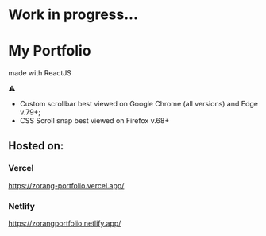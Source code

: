 # Work in progress...

# My Portfolio

made with ReactJS

:warning: 
* Custom scrollbar best viewed on Google Chrome (all versions) and Edge v.79+;
* CSS Scroll snap best viewed on Firefox v.68+

## Hosted on:

### Vercel

https://zorang-portfolio.vercel.app/

### Netlify 

https://zorangportfolio.netlify.app/

